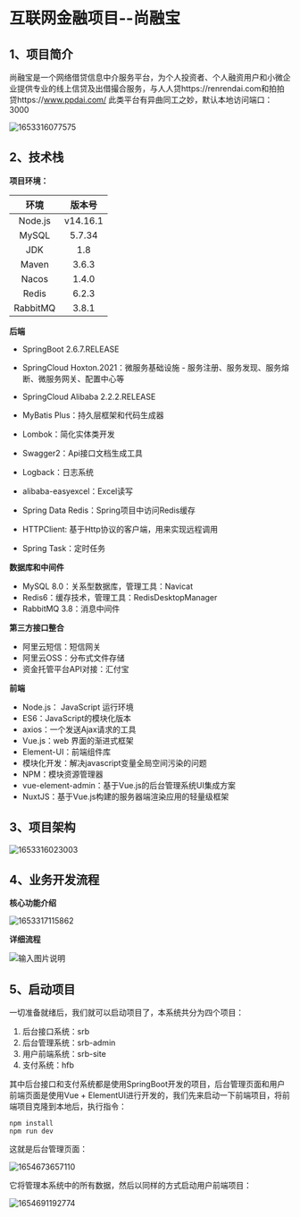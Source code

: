 # 互联网金融项目--尚融宝

## 1、项目简介

尚融宝是一个网络借贷信息中介服务平台，为个人投资者、个人融资用户和小微企业提供专业的线上信贷及出借撮合服务，与人人贷https://renrendai.com和拍拍贷https://www.ppdai.com/  此类平台有异曲同工之妙，默认本地访问端口：3000

![1653316077575](https://user-images.githubusercontent.com/82700457/172781649-3d631897-317b-41b2-bb3f-8e44952bfd3c.png)


## 2、技术栈

**项目环境：**

|   环境   |  版本号  |
| :------: | :------: |
| Node.js  | v14.16.1 |
|  MySQL   |  5.7.34  |
|   JDK    |   1.8    |
|  Maven   |  3.6.3   |
|  Nacos   |  1.4.0   |
|  Redis   |  6.2.3   |
| RabbitMQ |  3.8.1   |

**后端**

- SpringBoot 2.6.7.RELEASE

- SpringCloud Hoxton.2021：微服务基础设施 - 服务注册、服务发现、服务熔断、微服务网关、配置中心等

- SpringCloud Alibaba 2.2.2.RELEASE

- MyBatis Plus：持久层框架和代码生成器

- Lombok：简化实体类开发

- Swagger2：Api接口文档生成工具

- Logback：日志系统

- alibaba-easyexcel：Excel读写

- Spring Data Redis：Spring项目中访问Redis缓存

- HTTPClient: 基于Http协议的客户端，用来实现远程调用

- Spring Task：定时任务


**数据库和中间件**

- MySQL 8.0：关系型数据库，管理工具：Navicat
- Redis6：缓存技术，管理工具：RedisDesktopManager
- RabbitMQ 3.8：消息中间件

**第三方接口整合**

- 阿里云短信：短信网关
- 阿里云OSS：分布式文件存储
- 资金托管平台API对接：汇付宝

**前端**

- Node.js： JavaScript 运行环境
- ES6：JavaScript的模块化版本
- axios：一个发送Ajax请求的工具
- Vue.js：web 界面的渐进式框架
- Element-UI：前端组件库
- 模块化开发：解决javascript变量全局空间污染的问题
- NPM：模块资源管理器
- vue-element-admin：基于Vue.js的后台管理系统UI集成方案
- NuxtJS：基于Vue.js构建的服务器端渲染应用的轻量级框架

## 3、项目架构

![1653316023003](C:\Users\lemon\Desktop\互联网金融项目\Lemon-Srb\assets\1653316023003.png)

## 4、业务开发流程

**核心功能介绍**

![1653317115862](C:\Users\lemon\Desktop\互联网金融项目\Lemon-Srb\assets\1653317115862.png)

**详细流程**

![输入图片说明](https://images.gitee.com/uploads/images/2021/0331/092043_c2e31f08_7758392.png "屏幕截图.png")

## 5、启动项目

一切准备就绪后，我们就可以启动项目了，本系统共分为四个项目：

1. 后台接口系统：srb
2. 后台管理系统：srb-admin
3. 用户前端系统：srb-site
4. 支付系统：hfb

其中后台接口和支付系统都是使用SpringBoot开发的项目，后台管理页面和用户前端页面是使用Vue + ElementUI进行开发的，我们先来启动一下前端项目，将前端项目克隆到本地后，执行指令：

```shell
npm install
npm run dev
```

这就是后台管理页面：

![1654673657110](C:\Users\lemon\Desktop\互联网金融项目\Lemon-Srb\assets\1654673657110.png)

它将管理本系统中的所有数据，然后以同样的方式启动用户前端项目：

![1654691192774](C:\Users\lemon\Desktop\互联网金融项目\Lemon-Srb\assets\1654691192774.png)
